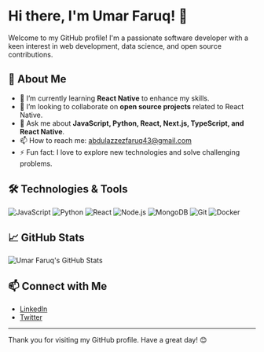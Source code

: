 # Hi there, I'm Umar Faruq! 👋

Welcome to my GitHub profile! I'm a passionate software developer with a keen interest in web development, data science, and open source contributions.

## 🚀 About Me

<!-- - 🔭 I’m currently working on **[Project Name]**, a [brief description of the project]. -->
- 🌱 I’m currently learning **React Native** to enhance my skills.
- 👯 I’m looking to collaborate on **open source projects** related to React Native.
- 💬 Ask me about **JavaScript, Python, React, Next.js, TypeScript, and React Native**.
- 📫 How to reach me: [abdulazzezfaruq43@gmail.com](mailto:abdulazeezfaruq43@gmail.com)
- ⚡ Fun fact: I love to explore new technologies and solve challenging problems.

## 🛠️ Technologies & Tools

![JavaScript](https://img.shields.io/badge/-JavaScript-333333?style=flat&logo=javascript)
![Python](https://img.shields.io/badge/-Python-333333?style=flat&logo=python)
![React](https://img.shields.io/badge/-React-333333?style=flat&logo=react)
![Node.js](https://img.shields.io/badge/-Node.js-333333?style=flat&logo=node.js)
![MongoDB](https://img.shields.io/badge/-MongoDB-333333?style=flat&logo=mongodb)
![Git](https://img.shields.io/badge/-Git-333333?style=flat&logo=git)
![Docker](https://img.shields.io/badge/-Docker-333333?style=flat&logo=docker)

## 📈 GitHub Stats

![Umar Faruq's GitHub Stats](https://github-readme-stats.vercel.app/api?username=umarfaruq43&show_icons=true&theme=radical)

## 📫 Connect with Me

- [LinkedIn](https://www.linkedin.com/in/yourprofile)
- [Twitter](https://twitter.com/yourprofile)

---

Thank you for visiting my GitHub profile. Have a great day! 😊
